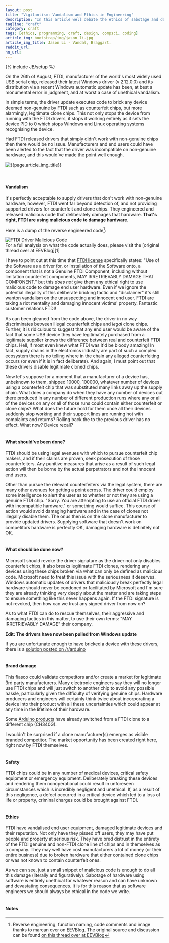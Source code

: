 ```yaml
---
layout: post
title: "Vigilantism: Vandalism and Ethics in Engineering"
description: "In this article well debate the ethics of sabotage and damaging of hardware with software. We'll use a recent and well known case involving FTDI to make the case clear"
tagline: "craft"
category: craft
tags: [ethics, programming, craft, design, compsci, coding]
article_img: bootstrap/img/jason_li.jpg
article_img_title: Jason Li - Vandal, Braggart.
reddit_url:
hn_url:
---
```

{% include JB/setup %}
<div class="intro">
<div class="intro-txt">
<p>
On the 26th of August, FTDI, manufacturer of the world's most widely used USB serial chip, released their latest Windows driver (v 2.12.0.0) and its distribution via a recent Windows automatic update has been, at best a monumental error in judgment, and at worst a case of unethical vandalism. 
</p>
<p>
In simple terms, the driver update executes code to brick any device deemed non-genuine by FTDI such as counterfeit chips, but more alarmingly, legitimate clone chips. This not only stops the device from running with the FTDI drivers, it stops it working entirely as it sets the device PID to 0 which stops Windows and Linux operating systems recognising the device.
</p>
<p>
Had FTDI released drivers that simply didn't work with non-genuine chips then there would be no issue. Manufacturers and end users could have been alerted to the fact that the driver was incompatible on non-genuine hardware, and this would've made the point well enough.
</p>
</div>
<div class="intro-img-border">
<div class="intro-img-bevel">
<div class="intro-img">
<img class="article-image" alt="{{page.article_img_title}}" title="{{page.article_img_title}}" src="{{ASSET_PATH}}/{{page.article_img}}"/>
</div>
</div>
</div>
</div>

<br/>
<br/>

#### Vandalism
It's perfectly acceptable to supply drivers that don't work with non-genuine hardware, however, FTDI went far beyond detection of, and not providing supported drivers for counterfeit and clone chips. They engineered and released malicious code that deliberately damages that hardware. <b>That's right, FTDI are using malicious code to damage hardware.</b>

Here is a dump of the reverse engineered code[^1]:

<div class="plain-border">
<div class="plain-bevel">
<img class="article-image" title="FTDI Driver Malicious Code" src="{{ASSET_PATH}}/bootstrap/img/ftdi_evil.png"/>
</div>
</div>
For a full analysis on what the code actually does, please visit the [original thread over at EEVBlog][1]

I have to point out at this time that [FTDI license][3] specifically states: "Use of the Software as a driver for, or installation of the Software onto, a component that is not a Genuine FTDI Component, including without limitation counterfeit components, MAY IRRETRIEVABLY DAMAGE THAT COMPONENT." but this _does not_ give them any ethical right to use malicious code to damage end user hardware. Even if we ignore the potential illegality of this deliberate bricking tactic and "disclaimer" it's still wanton vandalism on the unsuspecting and innocent end user. FTDI are taking a riot mentality and damaging innocent victims' property. Fantastic customer relations FTDI!

As can been gleaned from the code above, the driver in no way discriminates between illegal counterfeit chips and _legal_ clone chips. Further, it is ridiculous to suggest that any end user would be aware of the fact that some USB device they have legitimately purchased from a legitimate supplier knows the difference between real and counterfeit FTDI chips. Hell, if most even knew what FTDI was it'd be bloody amazing! In fact, supply chains in the electronics industry are part of such a complex ecosystem there is no telling where in the chain any alleged counterfeiting occurs (or even if it is in fact deliberate). And again, I must point out that these drivers disable legitimate cloned chips.

Now let's suppose for a moment that a manufacturer of a device has, unbeknown to them, shipped 10000, 100000, whatever number of devices using a counterfeit chip that was substituted many links away up the supply chain. What does a company do when they have any number of devices out there produced in any number of different production runs where any or all of the devices on any or all of those runs could contain either counterfeit or clone chips? What does the future hold for them once all their devices suddenly stop working and their support lines are running hot with complaints and returns? Rolling back the to the previous driver has no effect. What now? Device recall?
<br/>
<br/>

#### What should've been done?
FTDI should be using legal avenues with which to pursue counterfeit chip makers, and if their claims are proven, seek prosecution of those counterfeiters. Any punitive measures that arise as a result of such legal action will then be borne by the actual perpetrators and not the innocent end users. 

Other than pursue the relevant counterfeiters via the legal system, there are many other avenues for getting a point across.
The driver could employ some intelligence to alert the user as to whether or not they are using a genuine FTDI chip. "Sorry. You are attempting to use an official FTDI driver with incompatible hardware." or something would suffice. This course of action would avoid damaging hardware and in the case of clones not illegally disable them. The onus then is on the clone manufacturer to provide updated drivers. Supplying software that doesn't work on competitors hardware is perfectly OK, damaging hardware is definitely not OK.
<br/>
<br/>

#### What should be done now?
Microsoft should revoke the driver signature as the driver not only disables counterfeit chips, it also breaks legitimate FTDI clones, rendering any devices using these chips broken via what can only be defined as malicious code. Microsoft need to treat this issue with the seriousness it deserves. Windows automatic updates of drivers that maliciously break perfectly legal hardware should never be condoned or facilitated by Microsoft and I'm sure they are already thinking very deeply about the matter and are taking steps to ensure something like this never happens again. If the FTDI signature is not revoked, then how can we trust any signed driver from now on?

As to what FTDI can do to rescue themselves, their aggressive and damaging tactics in this matter, to use their own terms: "MAY IRRETRIEVABLY DAMAGE" their company.

**Edit: The drivers have now been pulled from Windows update**

If you are unfortunate enough to have bricked a device with these drivers, there is a [solution posted on /r/arduino][2]
<br/>
<br/>

#### Brand damage
This fiasco could validate competitors and/or create a market for legitimate 3rd party manufacturers. Many electronic engineers say they will no longer use FTDI chips and will just switch to another chip to avoid any possible hassle, particularly given the difficulty of verifying genuine chips. Hardware producers and engineers will certainly think twice about incorporating a device into their product with all these uncertainties which could appear at any time in the lifetime of their hardware.

Some [Arduino products][4] have already switched from a FTDI clone to a different chip (CH340G).

I wouldn't be surprised if a clone manufacturer(s) emerges as visible branded competitor. The market opportunity has been created right here, right now by FTDI themselves.
<br/>
<br/>

#### Safety
FTDI chips could be in any number of medical devices, critical safety equipment or emergency equipment. Deliberately breaking these devices and rendering them nonoperational could result in unforeseen circumstances which is incredibly negligent and unethical. If, as a result of this negligence, a defect occurred in a critical device which led to a loss of life or property, criminal charges could be brought against FTDI.
<br/>
<br/>


#### Ethics
FTDI have vandalised end user equipment, damaged legitimate devices and their reputation. Not only have they pissed off users, they may have put people and property at serious risk. They have bred distrust in the entirety of the FTDI genuine and non-FTDI clone line of chips and in themselves as a company. They may well have cost manufacturers a lot of money (or their entire business) due to broken hardware that either contained clone chips or was not known to contain counterfeit ones. 

As we can see, just a small snippet of malicious code is enough to do all this damage (literally and figuratively). Sabotage of hardware using software is entirely unethical for whatever reason and can have unknown and devastating consequences. It is for this reason that as software engineers we should always be ethical in the code we write.
<br/>
<br/>

#### Notes
[^1]: Reverse engineering, function naming, code comments and image thanks to marcan over on EEVBlog. The original source and discussion can be found [on this thread over at EEVBlog][1]

[1]:http://www.eevblog.com/forum/reviews/ftdi-driver-kills-fake-ftdi-ft232/msg535270/#msg535270
[2]:http://www.reddit.com/r/arduino/comments/2k0i7x/watch_that_windows_update_ftdi_drivers_are/clgviyl
[3]:http://www.ftdichip.com/Drivers/FTDriverLicenceTerms.htm
[4]:http://www.ebay.co.uk/itm/Nano-V3-0-ATmega328-16M-Micro-controller-CH340G-Board-Mini-USB-for-Arduino-/121465239079
